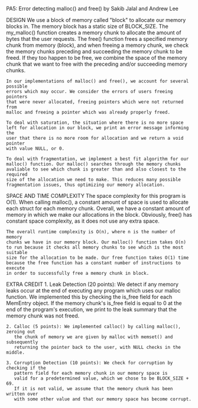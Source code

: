 PA5: Error detecting malloc() and free()
by Sakib Jalal and Andrew Lee

DESIGN
    We use a block of memory called "block" to allocate our memory blocks
    in. The memory block has a static size of BLOCK_SIZE. The my_malloc()
    function creates a memory chunk to allocate the amount of bytes that the
    user requests. The free() function frees a specified memory chunk
    from memory (block), and when freeing a memory chunk, we check the memory
    chunks preceding and succeeding the memory chunk to be freed. If they
    too happen to be free, we combine the space of the memory chunk that
    we want to free with the preceding and/or succeeding memory chunks.

    In our implementations of malloc() and free(), we account for several possible
    errors which may occur. We consider the errors of users freeing pointers
    that were never allocated, freeing pointers which were not returned from
    malloc and freeing a pointer which was already properly freed.

    To deal with saturation, the situation where there is no more space
    left for allocation in our block, we print an error message informing the
    user that there is no more room for allocation and we return a void pointer
    with value NULL, or 0.

    To deal with fragmentation, we implement a best fit algorithm for our
    malloc() function. Our malloc() searches through the memory chunks
    avaliable to see which chunk is greater than and also closest to the required
    size of the allocation we need to make. This reduces many possible
    fragmentation issues, thus optimizing our memory allocation.

SPACE AND TIME COMPLEXITY
    The space complexity for this program is O(1).  When calling malloc(), a
    constant amount of space is used to allocate each struct for each memory
    chunk. Overall, we have a constant amount of memory in which we make our
    allocations in the block. Obviously, free() has constant space complexity,
    as it does not use any extra space.

    The overall runtime complexity is O(n), where n is the number of memory
    chunks we have in our memory block. Our malloc() function takes O(n)
    to run because it checks all memory chunks to see which is the most suitable
    size for the allocation to be made. Our free function takes O(1) time
    because the free function has a constant number of instructions to execute
    in order to successfully free a memory chunk in block.

EXTRA CREDIT
    1. Leak Detection (20 points): We detect if any memory leaks occur at the end of
       executing any program which uses our malloc function. We implemented
       this by checking the is_free field for each MemEntry object. If the memory
       chunk's is_free field is equal to 0 at the end of the program's execution,
       we print to the leak summary that the memory chunk was not freed.

    2. Calloc (5 points): We implemented calloc() by calling malloc(), zeroing out
       the chunk of memory we are given by malloc with memset() and subsequently
       returning the pointer back to the user, with NULL checks in the middle.

    3. Corruption Detection (10 points): We check for corruption by checking if the
       pattern field for each memory chunk in our memory space is
       valid for a predetermined value, which we chose to be BLOCK_SIZE + 69.
       If it is not valid, we assume that the memory chunk has been written over
       with some other value and that our memory space has become corrupt.

